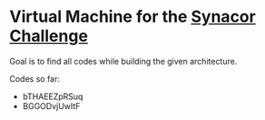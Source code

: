 # Virtual Machine for the [Synacor Challenge](https://challenge.synacor.com/)

Goal is to find all codes while building the given architecture.

Codes so far:
* bTHAEEZpRSuq
* BGGODvjUwItF


